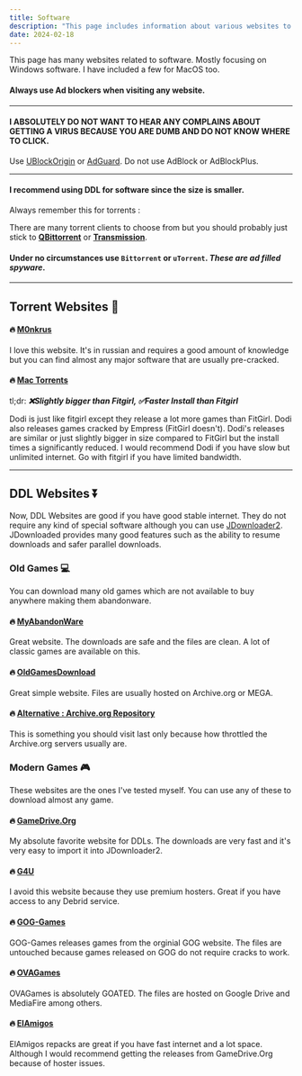 ```yaml
---
title: Software
description: "This page includes information about various websites to obtain software."
date: 2024-02-18 
---
```


This page has many websites related to software. Mostly focusing on Windows software. I have included a few for MacOS too.

#### **Always use Ad blockers when visiting any website.**
---
#### **I ABSOLUTELY DO NOT WANT TO HEAR ANY COMPLAINS ABOUT GETTING A VIRUS BECAUSE YOU ARE DUMB AND DO NOT KNOW WHERE TO CLICK.**

Use [UBlockOrigin](https://ublockorigin.com/) or [AdGuard](https://adguard.com). Do not use AdBlock or AdBlockPlus.

<!--more-->
---


#### I recommend using **DDL** for software since the size is smaller.

Always remember this for torrents : 

There are many torrent clients to choose from but you should probably just stick to [**QBittorrent**](https://www.qbittorrent.org/) or [**Transmission**](https://transmissionbt.com/).

#### Under no circumstances use `Bittorrent` or `uTorrent`. _**These are ad filled spyware**_.

---

## Torrent Websites 🧲


#### 🔥 [M0nkrus](https://w14.monkrus.ws/)

I love this website. It's in russian and requires a good amount of knowledge but you can find almost any major software that are usually pre-cracked.

#### 🔥 [Mac Torrents](https://www.torrentmac.net/)

tl;dr: ***❌Slightly bigger than Fitgirl, ✅Faster Install than Fitgirl***

Dodi is just like fitgirl except they release a lot more games than FitGirl. Dodi also releases games cracked by Empress (FitGirl doesn't). Dodi's releases are similar or just slightly bigger in size compared to FitGirl but the install times a significantly reduced. I would recommend Dodi if you have slow but unlimited internet. Go with fitgirl if you have limited bandwidth.

---
## DDL Websites ⏬

Now, DDL Websites are good if you have good stable internet. They do not require any kind of special software although you can use [JDownloader2](https://jdownloader.org/jdownloader2). JDownloaded provides many good features such as the ability to resume downloads and safer parallel downloads.

### Old Games 💻

You can download many old games which are not available to buy anywhere making them abandonware. 

#### 🔥 [MyAbandonWare](https://www.myabandonware.com/)

Great website. The downloads are safe and the files are clean. A lot of classic games are available on this.

#### 🔥 [OldGamesDownload](https://oldgamesdownload.com/)

Great simple website. Files are usually hosted on Archive.org or MEGA.

#### 🔥 [Alternative : Archive.org Repository](https://archive.org/details/classicpcgames)

This is something you should visit last only because how throttled the Archive.org servers usually are.

### Modern Games 🎮

These websites are the ones I've tested myself. You can use any of these to download almost any game.

#### 🔥 [GameDrive.Org](https://gamedrive.org/)

My absolute favorite website for DDLs. The downloads are very fast and it's very easy to import it into JDownloader2.

#### 🔥 [G4U](https://g4u.to)

I avoid this website because they use premium hosters. Great if you have access to any Debrid service.

#### 🔥 [GOG-Games](https://www.gog-games.to/)

GOG-Games releases games from the orginial GOG website. The files are untouched because games released on GOG do not require cracks to work.

#### 🔥 [OVAGames](https://www.ovagames.com)

OVAGames is absolutely GOATED. The files are hosted on Google Drive and MediaFire among others.

#### 🔥 [ElAmigos](https://elamigos.site/)

ElAmigos repacks are great if you have fast internet and a lot space. Although I would recommend getting the releases from GameDrive.Org because of hoster issues.


